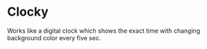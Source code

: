 # Clocky
Works like a digital clock which shows the exact time with changing background color every five sec.
